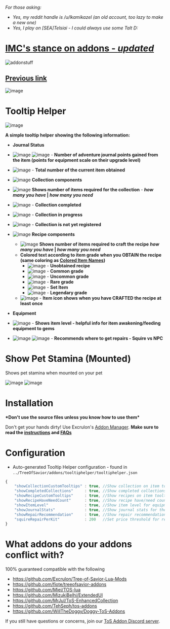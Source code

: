 *For those asking:* 

 * *Yes, my reddit handle is /u/lkamikazel (an old account, too lazy to make a new one)*
 * *Yes, I play on [SEA]Telsiai - I could always use some Talt D:*
  
# [IMC's stance on addons - *updated*](https://treeofsavior.com/news/?n=503)
 ![addonstuff](https://cloud.githubusercontent.com/assets/19189593/16336807/b9a7b9bc-3a42-11e6-9fb9-a7446c956068.PNG)

## [Previous link](https://treeofsavior.com/news/?n=467) 
 ![image](https://cloud.githubusercontent.com/assets/19189593/15962832/64004a36-2f40-11e6-82c6-1fd29cc56af5.png)

# Tooltip Helper

![image](https://cloud.githubusercontent.com/assets/19189593/15810713/f73a7dfa-2bd3-11e6-86cd-a8fb88e16c1e.png)

**A simple tooltip helper showing the following information:**

* **Journal Status**
 * ![image](https://cloud.githubusercontent.com/assets/19189593/15796957/6ec2c458-2a3b-11e6-98cd-39dd15944c4f.png) ![image](https://cloud.githubusercontent.com/assets/19189593/15796961/7e78d662-2a3b-11e6-8407-d3f33a135976.png) - **Number of adventure journal points gained from the item (points for equipment scale on their upgrade level)**  
 * ![image](https://cloud.githubusercontent.com/assets/19189593/15796960/74ea12c8-2a3b-11e6-8b42-cb6de7dc12f8.png) - **Total number of the current item obtained**

* ![image](https://cloud.githubusercontent.com/assets/19189593/15796968/9ab70c72-2a3b-11e6-9008-bdf46738f18f.png) **Collection components** 
 * ![image](https://cloud.githubusercontent.com/assets/19189593/15810810/ed24d472-2bd4-11e6-9e04-2d652a650586.png) **Shows number of items required for the collection** - __*how many you have* | *how many you need*__
 * ![image](https://cloud.githubusercontent.com/assets/19189593/15760053/183b2a6e-2944-11e6-8011-c95745d01955.png) - **Collection completed** 
 *  ![image](https://cloud.githubusercontent.com/assets/19189593/15760013/f7f82248-2943-11e6-925e-889138259f76.png) - **Collection in progress**
 *  ![image](https://cloud.githubusercontent.com/assets/19189593/15759886/5e2b72be-2943-11e6-91e4-2d2740473981.png) - **Collection is not yet registered**
* ![image](https://cloud.githubusercontent.com/assets/19189593/15808821/6b2e1dc2-2bb4-11e6-8e76-ce4c64943089.png) **Recipe components**
  * ![image](https://cloud.githubusercontent.com/assets/19189593/15810814/f86d6678-2bd4-11e6-9c9c-40285b5f93bd.png) **Shows number of items required to craft the recipe** __*how many you have* | *how many you need*__
  * **Colored text according to item grade when you OBTAIN the recipe (same coloring as [Colored Item Names](https://github.com/TehSeph/tos-addons#colored-item-names---v100))**
     * ![image](https://cloud.githubusercontent.com/assets/19189593/15810844/3369834c-2bd5-11e6-92ce-2b02bc4c35be.png) - **Unobtained recipe**
     * ![image](https://cloud.githubusercontent.com/assets/19189593/15810861/5e272422-2bd5-11e6-86bd-1a3f04d4650f.png) - **Common grade**
     * ![image](https://cloud.githubusercontent.com/assets/19189593/15810859/582e1364-2bd5-11e6-83d0-e05de2728001.png) - **Uncommon grade**
     * ![image](https://cloud.githubusercontent.com/assets/19189593/15810855/4d908086-2bd5-11e6-8ba9-f0c9ca0488f6.png) - **Rare grade**
     * ![image](https://cloud.githubusercontent.com/assets/19189593/15810941/1b200ef4-2bd6-11e6-9ef2-f50d35de3a1a.png) - **Set Item**
     * ![image](https://cloud.githubusercontent.com/assets/19189593/15810853/454ec8a6-2bd5-11e6-97ea-4e796f608cf8.png) - **Legendary grade**
  * ![image](https://cloud.githubusercontent.com/assets/19189593/15810839/29e9c6ba-2bd5-11e6-88cb-f408f758e9c8.png) - **Item icon shows when you have CRAFTED the recipe at least once**
* **Equipment**
 * ![image](https://cloud.githubusercontent.com/assets/19189593/15760899/01886d50-2948-11e6-8646-4ea471211541.png) - **Shows item level - helpful info for item awakening/feeding equipment to gems**
 *  ![image](https://cloud.githubusercontent.com/assets/19189593/15760906/0af1262a-2948-11e6-9bd3-325af3d2c1c2.png) ![image](https://cloud.githubusercontent.com/assets/19189593/15761025/9e9ebf40-2948-11e6-9b15-f5b5b0634ae8.png) - **Recommends where to get repairs - Squire vs NPC**

# Show Pet Stamina (Mounted) 

Shows pet stamina when mounted on your pet

![image](https://cloud.githubusercontent.com/assets/19189593/15264239/cac6b1c2-19a3-11e6-925b-cbf3643842ae.png)
![image](https://cloud.githubusercontent.com/assets/19189593/15264233/c41c43aa-19a3-11e6-8a83-a9e619339f31.png)

# Installation
__\*Don't use the source files unless you know how to use them\*__

Don't get your hands dirty! Use Excrulon's [Addon Manager](https://github.com/Excrulon/Tree-of-Savior-Addon-Manager/releases/latest). __Make sure to read the [instructions](https://github.com/Excrulon/Tree-of-Savior-Addon-Manager#download--install) and [FAQs](https://github.com/Excrulon/Tree-of-Savior-Addon-Manager#faq)__

# Configuration

* Auto-generated Tooltip Helper configuration - found in `../TreeOfSavior/addons/tooltiphelper/tooltiphelper.json`
```javascript
{
	"showCollectionCustomTooltips" : true, //Show collection on item tooltips
    "showCompletedCollections"     : true, //Show completed collections on item tooltips
    "showRecipeCustomTooltips"     : true, //Show recipes on item tooltips
    "showRecipeHaveNeedCount"	   : true, //Show recipe have/need count
    "showItemLevel"                : true, //Show item level for equipment
    "showJournalStats"             : true, //Show journal stats for the item
    "showRepairRecommendation"     : true, //Show repair recommendation
    "squireRepairPerKit"           : 200   //Set price threshold for repair kits -- 160 is the minimum for the Squire to break even
}
```

# What addons do your addons conflict with?

100% guaranteed compatible with the following

* https://github.com/Excrulon/Tree-of-Savior-Lua-Mods
* https://github.com/fiote/treeofsavior-addons
* https://github.com/Miei/TOS-lua
* https://github.com/MizukiBelhi/ExtendedUI
* https://github.com/MrJul/ToS-EnhancedCollection
* https://github.com/TehSeph/tos-addons
* https://github.com/WillTheDoggy/Doggy-ToS-Addons

If you still have questions or concerns, join our [ToS Addon Discord server](https://discord.gg/0yyOKTr8o3OdJTxa). 
